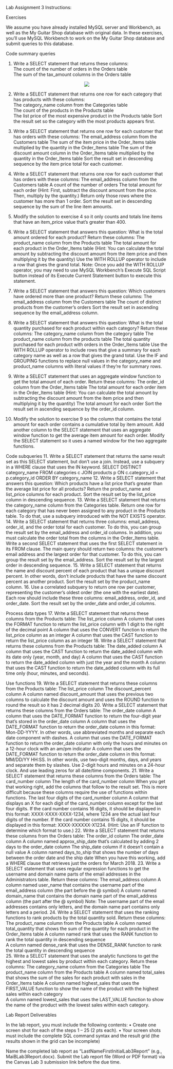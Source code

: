 Lab Assignment 3 Instructions: 
 
Exercises 
 
We assume you have already installed MySQL server and Workbench, as well as the My Guitar Shop database with original data. In these exercises, you’ll use MySQL Workbench to work on the My Guitar Shop database and submit queries to this database. 
 
Code summary queries 
1.	Write a SELECT statement that returns these columns:   
 The count of the number of orders in the Orders table   
 The sum of the tax_amount columns in the Orders table   

<p align="center">
  <img src="https://user-images.githubusercontent.com/99063625/194417047-3a176da3-fdb1-4592-9965-c59247c12a44.png">
</p>

2.	Write a SELECT statement that returns one row for each category that has products with these columns:   
The category_name column from the Categories table  
The count of the products in the Products table  
The list price of the most expensive product in the Products table Sort the result set so the category with the most products appears first.  

3.	Write a SELECT statement that returns one row for each customer that has orders with these columns: 
The email_address column from the Customers table 
The sum of the item price in the Order_Items table multiplied by the quantity in the Order_Items table 
The sum of the discount amount column in the Order_Items table multiplied by the quantity in the Order_Items table 
Sort the result set in descending sequence by the item price total for each customer. 
4.	Write a SELECT statement that returns one row for each customer that has orders with these columns: 
The email_address column from the Customers table 
A count of the number of orders 
The total amount for each order (Hint: First, subtract the discount amount from the price. Then, multiply by the quantity.) 
Return only those rows where the customer has more than 1 order. 
Sort the result set in descending sequence by the sum of the line item amounts. 
5.	Modify the solution to exercise 4 so it only counts and totals line items that have an item_price value that’s greater than 400. 
6.	Write a SELECT statement that answers this question: What is the total amount ordered for each product? Return these columns: 
The product_name column from the Products table 
The total amount for each product in the Order_Items table (Hint: You can calculate the total amount by subtracting the discount amount from the item price and then multiplying it by the quantity) 
Use the WITH ROLLUP operator to include a row that gives the grand total. 
Note: Once you add the WITH ROLLUP operator, you may need to use MySQL Workbench’s Execute SQL Script button instead of its Execute Current Statement button to execute this statement. 
7.	Write a SELECT statement that answers this question: Which customers have ordered more than one product? Return these columns: 
The email_address column from the Customers table 
The count of distinct products from the customer’s orders 
Sort the result set in ascending sequence by the email_address column. 
8.	Write a SELECT statement that answers this question: What is the total quantity purchased for each product within each category? Return these columns: 
The category_name column from the category table 
The product_name column from the products table 
The total quantity purchased for each product with orders in the Order_Items table 
Use the WITH ROLLUP operator to include rows that give a summary for each category name as well as a row that gives the grand total. 
Use the IF and GROUPING functions to replace null values in the category_name and product_name columns with literal values if they’re for summary rows.  
9.	Write a SELECT statement that uses an aggregate window function to get the total amount of each order. Return these columns: 
The order_id column from the Order_Items table 
The total amount for each order item in the Order_Items table (Hint: You can calculate the total amount by subtracting the discount amount from the item price and then multiplying it by the quantity) 
The total amount for each order 
Sort the result set in ascending sequence by the order_id column. 
10.	Modify the solution to exercise 9 so the column that contains the total amount for each order contains a cumulative total by item amount. 
Add another column to the SELECT statement that uses an aggregate window function to get the average item amount for each order. 
Modify the SELECT statement so it uses a named window for the two aggregate functions. 
 
Code subqueries 
11.	Write a SELECT statement that returns the same result set as this SELECT statement, but don’t use a join. Instead, use a subquery in a WHERE clause that uses the IN keyword. 
SELECT DISTINCT category_name 
FROM categories c JOIN products p 
  ON c.category_id = p.category_id 
ORDER BY category_name 
12.	Write a SELECT statement that answers this question: Which products have a list price that’s greater than the average list price for all products? 
Return the product_name and list_price columns for each product. 
Sort the result set by the list_price column in descending sequence. 
13.	Write a SELECT statement that returns the category_name column from the Categories table. 
Return one row for each category that has never been assigned to any product in the Products table. To do that, use a subquery introduced with the NOT EXISTS operator. 
14.	Write a SELECT statement that returns three columns: email_address, order_id, and the order total for each customer. To do this, you can group the result set by the email_address and order_id columns. In addition, you must calculate the order total from the columns in the Order_Items table. Write a second SELECT statement that uses the first SELECT statement in its FROM clause. The main query should return two columns: the customer’s email address and the largest order for that customer. To do this, you can group the result set by the email_address. Sort the result set by the largest order in descending sequence. 
15.	Write a SELECT statement that returns the name and discount percent of each product that has a unique discount percent. In other words, don’t include products that have the same discount percent as another product. 
Sort the result set by the product_name column. 
16.	Use a correlated subquery to return one row per customer, representing the customer’s oldest order (the one with the earliest date). Each row should include these three columns: email_address, order_id, and order_date. 
Sort the result set by the order_date and order_id columns. 
 
Process data types 
17.	Write a SELECT statement that returns these columns from the Products table: 
The list_price column 
A	column that uses the FORMAT function to return the list_price column with 1 digit to the right of the decimal point 
A column that uses the CONVERT function to return the list_price column as an integer 
A column that uses the CAST function to return the list_price column as an integer 
18.	Write a SELECT statement that returns these columns from the Products table: 
The date_added column 
A	column that uses the CAST function to return the date_added column with its date only (year, month, and day) 
A column that uses the CAST function to return the date_added column with just the year and the month 
A column that uses the CAST function to return the date_added column with its full time only (hour, minutes, and seconds). 
 
Use functions 
19.	Write a SELECT statement that returns these columns from the Products table: 
The list_price column 
The discount_percent column 
A	column named discount_amount that uses the previous two columns to calculate the discount amount and uses the ROUND function to round the result so it has 2 decimal digits 
20.	Write a SELECT statement that returns these columns from the Orders table: 
The order_date column 
A	column that uses the DATE_FORMAT function to return the four-digit year that’s stored in the order_date column 
A column that uses the DATE_FORMAT function to return the order_date column in this format: Mon-DD-YYYY. In other words, use abbreviated months and separate each date component with dashes. 
A column that uses the DATE_FORMAT function to return the order_date column with only the hours and minutes on a 12-hour clock with an am/pm indicator A column that uses the DATE_FORMAT function to return the order_date column in this format: MM/DD/YY HH:SS. In other words, use two-digit months, days, and years and separate them by slashes. Use 2-digit hours and minutes on a 24-hour clock. And use leading zeros for all date/time components. 
21.	Write a SELECT statement that returns these columns from the Orders table: 
The card_number column 
The length of the card_number column 
When you get that working right, add the columns that follow to the result set. This is more difficult because these columns require the use of functions within functions. 
The last four digits of the card_number column 
A	column that displays an X for each digit of the card_number column except for the last four digits. If the card number contains 16 digits, it should be displayed in this format: XXXX-XXXX-XXXX-1234, where 1234 are the actual last four digits of the number. If the card number contains 15 digits, it should be displayed in this format: 
XXXX-XXXXXX-X1234. (Hint: Use an IF function to determine which format to use.) 
22.	Write a SELECT statement that returns these columns from the Orders table: 
The order_id column 
The order_date column 
A	column named approx_ship_date that’s calculated by adding 2 days to the order_date column 
The ship_date column if it doesn’t contain a null value 
A column named days_to_ship that shows the number of days between the order date and the ship date 
When you have this working, add a WHERE clause that retrieves just the orders for March 2018. 
23.	Write a SELECT statement that uses regular expression functions to get the username and domain name parts of the email addresses in the Administrators table. Return these columns: 
The email_address column 
A	column named user_name that contains the username part of the email_address column (the part before the @ symbol) 
A column named domain_name that contains the domain name part of the email_address column (the part after the @ symbol) 
Note: The username part of the email addresses contains only letters, and the domain name part contains only letters and a period. 
24.	Write a SELECT statement that uses the ranking functions to rank products by the total quantity sold. 
Return these columns: 
The product_name column from the Products table 
A	column named total_quantity that shows the sum of the quantity for each product in the 
Order_Items table 
A column named rank that uses the RANK function to rank the total quantity in descending sequence  
A column named dense_rank that uses the DENSE_RANK function to rank the total quantity in descending sequence  
25.	Write a SELECT statement that uses the analytic functions to get the highest and lowest sales by product within each category. Return these columns: 
The category_name column from the Categories table 
The product_name column from the Products table 
A	column named total_sales that shows the sum of the sales for each product with sales in the Order_Items table 
A column named highest_sales that uses the FIRST_VALUE function to show the name of the product with the highest sales within each category  
A column named lowest_sales that uses the LAST_VALUE function to show the name of the product with the lowest sales within each category.  
 
Lab Report Deliverables 
 
In the lab report, you must include the following contents: 
•	Create one screen shot for each of the steps 1 – 25 (2 pts each). 
•	Your screen shots must include the complete SQL command syntax and the result grid (the results shown in the grid can be incomplete) 
 
Name the completed lab report as “LastNameFirstInitialLab3Report” (e.g., MaiBLab3Report.docx).  Submit the Lab report file (Word or PDF format) via the Canvas Lab 3 submission link before the due time. 
